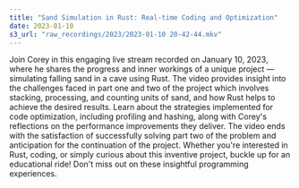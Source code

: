```yaml
---
title: "Sand Simulation in Rust: Real-time Coding and Optimization"
date: 2023-01-10
s3_url: "raw_recordings/2023/2023-01-10 20-42-44.mkv"
---
```


Join Corey in this engaging live stream recorded on January 10, 2023, where he shares the progress and inner workings of a unique project — simulating falling sand in a cave using Rust. The video provides insight into the challenges faced in part one and two of the project which involves stacking, processing, and counting units of sand, and how Rust helps to achieve the desired results. Learn about the strategies implemented for code optimization, including profiling and hashing, along with Corey's reflections on the performance improvements they deliver. The video ends with the satisfaction of successfully solving part two of the problem and anticipation for the continuation of the project. Whether you're interested in Rust, coding, or simply curious about this inventive project, buckle up for an educational ride! Don't miss out on these insightful programming experiences.
